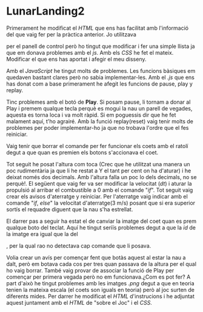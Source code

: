 # LunarLanding2
Primerament he modificat el _HTML_ que ens has facilitat amb l'informació del que vaig fer per la pràctica anterior. Jo utilitzava <Div> per el panell de control però ho tingut que modificar i fer una simple llista ja que em donava problemes amb el _js_.
Amb els _CSS_ he fet el mateix. Modificar el que ens has aportat i afegir el meu disseny.

Amb el _JavaScript_ he tingut molts de problemes. Les funcions bàsiques em quedaven bastant clares però no sabia implementar-les.
Amb el _.js_ que ens has donat com a base primerament he afegit les funcions de pause, play y replay.

Tinc problemes amb el botó de **Play**. Si posam pause, li tornam a donar al Play i premem qualque tecla perquè es mogui la nau un parell de vegades, aquesta es torna loca i va molt ràpid. Si em poguessis dir que he fet malament aquí, t'ho agrairé. Amb la funció replay(reset) vaig tenir molts de problemes per poder implementar-ho ja que no trobava l'ordre que el fes reiniciar. 

Vaig tenir que borrar el comande per fer funcionar els coets amb el ratolí degut a que quan es premien els  botons s'accionava el coet.

Tot seguit he posat l'altura com toca (Crec que he utilitzat una manera un poc rudimentària ja que li he restat a Y el tant per cent on ha d'aturar) i he deixat només dos decimals. Amb l'altura falla un poc lo dels decimals, no se perquè!. 
El següent que vaig fer va ser modificar la velocitat (_dt_) i aturar la propulsió al arribar el combustible a 0 amb el comande "_if_". 
Tot seguit vaig crear els avisos d'aterratge y reiniciar. Per l'aterratge vaig indicar amb el comande "_if_, _else_" la velocitat d'aterratge(3 m/s) posant que si era superior sortís el requadre diguent que la nau s'ha estrellat.  

El darrer pas a seguir ha estat el de canviar la imatge del coet quan es prem qualque boto del teclat. Aquí he tingut seriïs problemes degut a que la _id_ de la imatge era igual que la del <Div>, per la qual rao no detectava cap comande que li posava. 

Volia crear un avís per començar fent que botàs aquest al estar la nau a dalt, però em botava cada cos per tres quan passava de la altura per el qual ho vaig borrar. També vaig provar de associar la funció de Play per començar per primera vegada però no em funcionava.¿Com es pot fer? 
A part d'això he tingut problemes amb les imatges _.png_ degut a que en teoria tenien la mateixa escala (el coets son iguals en teoria) però al joc surten de diferents mides.
Per darrer he modificat el _HTML_ d'instrucions i he adjuntat aquest juntament amb el _HTML_ de "sobre el Joc" i el _CSS_.
